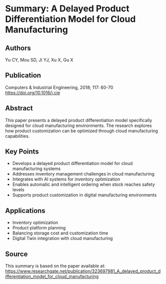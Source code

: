 # Summary: A Delayed Product Differentiation Model for Cloud Manufacturing

## Authors
Yu CY, Mou SD, Ji YJ, Xu X, Gu X

## Publication
Computers & Industrial Engineering, 2018; 117: 60-70
https://doi.org/10.1016/j.cie

## Abstract
This paper presents a delayed product differentiation model specifically designed for cloud manufacturing environments. The research explores how product customization can be optimized through cloud manufacturing capabilities.

## Key Points
- Develops a delayed product differentiation model for cloud manufacturing systems
- Addresses inventory management challenges in cloud manufacturing
- Integrates with AI systems for inventory optimization
- Enables automatic and intelligent ordering when stock reaches safety levels
- Supports product customization in digital manufacturing environments

## Applications
- Inventory optimization
- Product platform planning
- Balancing storage cost and customization time
- Digital Twin integration with cloud manufacturing

## Source
This summary is based on the paper available at: https://www.researchgate.net/publication/323697981_A_delayed_product_differentiation_model_for_cloud_manufacturing
